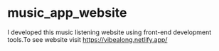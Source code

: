 # music_app_website
I developed this music listening website using front-end development tools.To see website visit https://vibealong.netlify.app/
